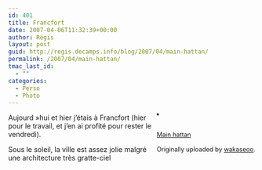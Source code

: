 ```yaml
---
id: 401
title: Francfort
date: 2007-04-06T11:32:39+00:00
author: Régis
layout: post
guid: http://regis.decamps.info/blog/2007/04/main-hattan/
permalink: /2007/04/main-hattan/
tmac_last_id:
  - ""
categories:
  - Perso
  - Photo
---
```

<div style="float: right; margin-left: 10px; margin-bottom: 10px;">
  <a href="http://www.flickr.com/photos/wakaseoo/451026044/" title="photo sharing"><img src="http://farm1.static.flickr.com/243/451026044_29564b593b_m.jpg" alt="" style="border: solid 2px #000000;" /></a><br /> <br /> <span style="font-size: 0.9em; margin-top: 0px;"><br /> <a href="http://www.flickr.com/photos/wakaseoo/451026044/">Main hattan</a><br /> <br /> Originally uploaded by <a href="http://www.flickr.com/people/wakaseoo/">wakaseoo</a>.<br /> </span>
</div>

Aujourd »hui et hier j’étais à Francfort (hier pour le travail, et j’en ai profité pour rester le vendredi).

Sous le soleil, la ville est assez jolie malgré une architecture très gratte-ciel
  
<br clear="all" />
